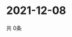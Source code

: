 # 2021-12-08
  共 0条

  <!-- BEGIN -->
  <!-- 最后更新时间Wed Dec 08 2021 05:05:22 GMT+0000 (Coordinated Universal Time) -->
  
  <!-- END -->
  
  